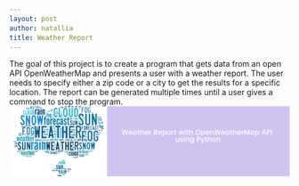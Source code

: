 ```yaml
---
layout: post
author: natallia
title: Weather Report 
---
```

The goal of this project is to create a program that gets data from an open API OpenWeatherMap and presents a user with a weather report. The user needs to specify either a zip code or a city to get the results for a specific location. The report can be generated multiple times until a user gives a command to stop the program.<br>
![Weather report](https://github.com/natacasey/natacasey.github.io/blob/main/images/weather.png)
